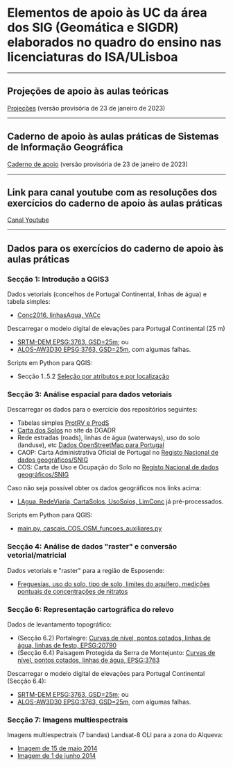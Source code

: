 # Elementos de apoio às UC da área dos SIG (Geomática e SIGDR) elaborados no quadro do ensino nas licenciaturas do ISA/ULisboa

---

## Projeções de apoio às aulas teóricas

[Projeções](slides_uc_sig_2023.pdf) (versão provisória de 23 de janeiro de 2023)

---

## Caderno de apoio às aulas práticas de Sistemas de Informação Geográfica

[Caderno de apoio](Caderno-aulas-praticas-qgis3_SIG.pdf) (versão provisória de 23 de janeiro de 2023)

---

## Link para canal youtube com as resoluções dos exercícios do caderno de apoio às aulas práticas

[Canal Youtube](https://www.youtube.com/@qgis3emportugues)

<!--  comments
### Script python para Seccao 1.B.1: Primeiro exemplo de script de Python em QGIS, 'processing.run' e 'History'

### Script python para Seccao 1.B.2: Script Python para criar legenda quantivativa e colocar de etiquetas na layer em QGIS 3

### Script python para Seccao 1.B.3: Script Python para criar legenda qualitativa com cores aleatórias ("random colors")
-->

---

## Dados para os exercícios do caderno de apoio às aulas práticas

### Secção 1: Introdução a QGIS3

Dados vetoriais (concelhos de Portugal Continental, linhas de água) e tabela simples:
- [Conc2016, linhasAgua, VACc](IntroQGIS.zip)

Descarregar o modelo digital de elevações para Portugal Continental (25 m)
- [SRTM-DEM EPSG:3763, GSD=25m](https://www.fc.up.pt/pessoas/jagoncal/dems/); ou
- [ALOS-AW3D30 EPSG:3763, GSD=25m](https://www.fc.up.pt/pessoas/jagoncal/dems/), com algumas falhas.

Scripts em Python para QGIS:
- Secção 1..5.2 [Seleção por atributos e por localização](python_qgis/introQGIS/concMondego.py)

### Secção 3: Análise espacial para dados vetoriais

Descarregar os dados para o exercício dos repositórios seguintes:
- Tabelas simples [ProtRV e ProdS](analise_espacial_cascais/tabelas_simples_cascais.zip) 
- [Carta dos Solos](https://snisolos.dgadr.gov.pt/downloads) no site da DGADR
- Rede estradas (roads), linhas de água (waterways), uso do solo (landuse), etc [Dados OpenStreetMap para Portugal](https://download.geofabrik.de/europe/portugal.html)
- CAOP: Carta Administrativa Oficial de Portugal no [Registo Nacional de dados geográficos/SNIG](https://snig.dgterritorio.gov.pt/rndg/srv/por/catalog.search#/home)
- COS: Carta de Uso e Ocupação do Solo no [Registo Nacional de dados geográficos/SNIG](https://snig.dgterritorio.gov.pt/rndg/srv/por/catalog.search#/home)

Caso não seja possível obter os dados geográficos nos links acima:
- [LAgua, RedeViaria, CartaSolos, UsoSolos, LimConc](analise_espacial_cascais/dados_geog_input_cascais.zip) já pré-processados.

Scripts em Python para QGIS:
- [main.py, cascais_COS_OSM_funcoes_auxiliares.py](python_qgis/cascais)

### Secção 4: Análise de dados "raster" e conversão vetorial/matricial

Dados vetoriais e "raster" para a região de Esposende:
- [Freguesias, uso do solo, tipo de solo, limites do aquífero, medições pontuais de concentrações de nitratos](Dados_Esposende_3763.zip)

### Secção 6: Representação cartográfica do relevo

Dados de levantamento topográfico: 
- (Secção 6.2) Portalegre: [Curvas de nível, pontos cotados, linhas de água, linhas de festo, EPSG:20790](Representacao_terreno_portalegre_20790.zip)
- (Secção 6.4) Paisagem Protegida da Serra de Montejunto: [Curvas de nível, pontos cotados, linhas de água, EPSG:3763](representacao_terreno_montejunto_3763.zip)

Descarregar o modelo digital de elevações para Portugal Continental (Secção 6.4):
- [SRTM-DEM EPSG:3763, GSD=25m](https://www.fc.up.pt/pessoas/jagoncal/dems/); ou
- [ALOS-AW3D30 EPSG:3763, GSD=25m](https://www.fc.up.pt/pessoas/jagoncal/dems/), com algumas falhas.

### Secção 7: Imagens multiespectrais

Imagens multiespectrais (7 bandas) Landsat-8 OLI para a zona do Alqueva:
- [Imagem de 15 de maio 2014](LC82030332014151.zip)
- [Imagem de 1 de junho 2014](LC82030332014167.zip)
